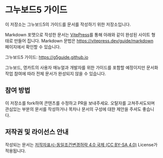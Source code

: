 # 그누보드5 가이드

이 저장소는 그누보드5의 가이드를 문서를 작성하기 위한 저장소입니다.

Markdown 포맷으로 작성한 문서는 [VitePress](https://vitepress.dev)를 통해 아래와 같이 완성된 사이트 형태로 만들어 집니다.
Markdown 문법은 https://vitepress.dev/guide/markdown 페이지에서 확인할 수 있습니다.

그누보드5 가이드: https://g5guide.github.io

그누보드, 영카트의 사용자 매뉴얼과 개발자를 위한 가이드를 포함할 예정이지만 문서화 작업 참여에 따라 전체 문서가 완성되지 않을 수 있습니다.

## 참여 방법

이 저장소를 fork하여 콘텐츠를 수정하고 PR을 보내주세요.
오탈자를 고쳐주셔도되며 관심있는 부분의 문서를 작성하거나 목차나 문서의 구성에 대한 제안을 주셔도 좋습니다.

## 저작권 및 라이선스 안내

작성되는 문서는 [저작자표시-동일조건변경허락 4.0 국제 (CC BY-SA 4.0)](https://creativecommons.org/licenses/by-sa/4.0/deed.ko) License가 적용됩니다.

